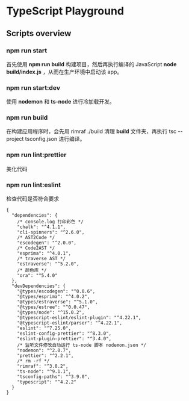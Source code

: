 # TypeScript Playground

## Scripts overview

### npm run start

首先使用 **npm run build** 构建项目，然后再执行编译的 JavaScript **node build/index.js** ，从而在生产环境中启动该 app。

### npm run start:dev

使用 **nodemon** 和 **ts-node** 进行冷加载开发。

### npm run build

在构建应用程序时，会先用 rimraf ./build 清理 **build** 文件夹，再执行 tsc --project tsconfig.json 进行编译。

### npm run lint:prettier

美化代码

### npm run lint:eslint

检查代码是否符合要求

```jsonc
{
  "dependencies": {
    /* console.log 打印彩色 */
    "chalk": "^4.1.1",
    "cli-spinners": "^2.6.0",
    /* AST2Code */
    "escodegen": "^2.0.0",
    /* Code2AST */
    "esprima": "^4.0.1",
    /* traverse AST */
    "estraverse": "^5.2.0",
    /* 颜色库 */
    "ora": "^5.4.0"
  },
  "devDependencies": {
    "@types/escodegen": "^0.0.6",
    "@types/esprima": "^4.0.2",
    "@types/estraverse": "^5.1.0",
    "@types/estree": "^0.0.47",
    "@types/node": "^15.0.2",
    "@typescript-eslint/eslint-plugin": "^4.22.1",
    "@typescript-eslint/parser": "^4.22.1",
    "eslint": "^7.25.0",
    "eslint-config-prettier": "^8.3.0",
    "eslint-plugin-prettier": "^3.4.0",
    /* 监听文件修改自动运行 ts-node 脚本 nodemon.json */
    "nodemon": "^2.0.7",
    "prettier": "^2.2.1",
    /* rm -rf */
    "rimraf": "^3.0.2",
    "ts-node": "^9.1.1",
    "tsconfig-paths": "^3.9.0",
    "typescript": "^4.2.2"
  }
}
```
